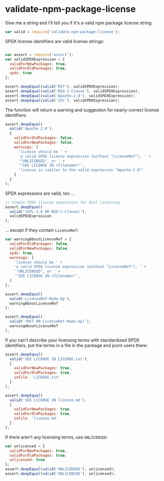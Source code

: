 validate-npm-package-license
============================

Give me a string and I'll tell you if it's a valid npm package license string.

```javascript
var valid = require('validate-npm-package-license');
```

SPDX license identifiers are valid license strings:

```javascript

var assert = require('assert');
var validSPDXExpression = {
  validForNewPackages: true,
  validForOldPackages: true,
  spdx: true
};

assert.deepEqual(valid('MIT'), validSPDXExpression);
assert.deepEqual(valid('BSD-2-Clause'), validSPDXExpression);
assert.deepEqual(valid('Apache-2.0'), validSPDXExpression);
assert.deepEqual(valid('ISC'), validSPDXExpression);
```
The function will return a warning and suggestion for nearly-correct license identifiers:

```javascript
assert.deepEqual(
  valid('Apache 2.0'),
  {
    validForOldPackages: false,
    validForNewPackages: false,
    warnings: [
      'license should be ' +
      'a valid SPDX license expression (without "LicenseRef"), ' +
      '"UNLICENSED", or ' +
      '"SEE LICENSE IN <filename>"',
      'license is similar to the valid expression "Apache-2.0"'
    ]
  }
);
```

SPDX expressions are valid, too ...

```javascript
// Simple SPDX license expression for dual licensing
assert.deepEqual(
  valid('(GPL-3.0 OR BSD-2-Clause)'),
  validSPDXExpression
);
```

... except if they contain `LicenseRef`:

```javascript
var warningAboutLicenseRef = {
  validForOldPackages: false,
  validForNewPackages: false,
  spdx: true,
  warnings: [
    'license should be ' +
    'a valid SPDX license expression (without "LicenseRef"), ' +
    '"UNLICENSED", or ' +
    '"SEE LICENSE IN <filename>"',
  ]
};

assert.deepEqual(
  valid('LicenseRef-Made-Up'),
  warningAboutLicenseRef
);

assert.deepEqual(
  valid('(MIT OR LicenseRef-Made-Up)'),
  warningAboutLicenseRef
);
```

If you can't describe your licensing terms with standardized SPDX identifiers, put the terms in a file in the package and point users there:

```javascript
assert.deepEqual(
  valid('SEE LICENSE IN LICENSE.txt'),
  {
    validForNewPackages: true,
    validForOldPackages: true,
    inFile: 'LICENSE.txt'
  }
);

assert.deepEqual(
  valid('SEE LICENSE IN license.md'),
  {
    validForNewPackages: true,
    validForOldPackages: true,
    inFile: 'license.md'
  }
);
```

If there aren't any licensing terms, use `UNLICENSED`:

```javascript
var unlicensed = {
  validForNewPackages: true,
  validForOldPackages: true,
  unlicensed: true
};
assert.deepEqual(valid('UNLICENSED'), unlicensed);
assert.deepEqual(valid('UNLICENCED'), unlicensed);
```
